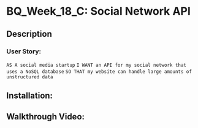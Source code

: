 # BQ_Week_18_C: Social Network API
## Description
### User Story:
 ` AS A social media startup `
 ` I WANT an API for my social network that uses a NoSQL database `
 ` SO THAT my website can handle large amounts of unstructured data `
## Installation:

## Walkthrough Video:
